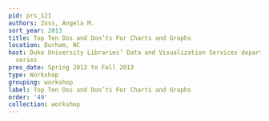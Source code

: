 ```yaml
---
pid: prs_121
authors: Zoss, Angela M.
sort_year: 2013
title: Top Ten Dos and Don’ts For Charts and Graphs
location: Durham, NC
host: Duke University Libraries’ Data and Visualization Services department workshop
  series
pres_date: Spring 2013 to Fall 2013
type: Workshop
grouping: workshop
label: Top Ten Dos and Don’ts For Charts and Graphs
order: '49'
collection: workshop
---
```

